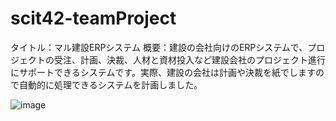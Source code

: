 # scit42-teamProject

タイトル：マル建設ERPシステム
概要：建設の会社向けのERPシステムで、プロジェクトの受注、計画、決裁、人材と資材投入など建設会社のプロジェクト進行にサポートできるシステムです。実際、建設の会社は計画や決裁を紙でしますので自動的に処理できるシステムを計画しました。


![image](https://user-images.githubusercontent.com/21729665/194883260-336d6c66-6ce9-4188-949a-b8ca41df4a9d.png)

